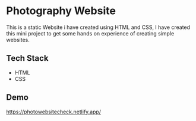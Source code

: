 
# Photography Website

This is a static Website i have created using HTML and CSS, I have created this mini project to get some hands on experience of creating simple websites.


## Tech Stack

- HTML
- CSS



## Demo

https://photowebsitecheck.netlify.app/




